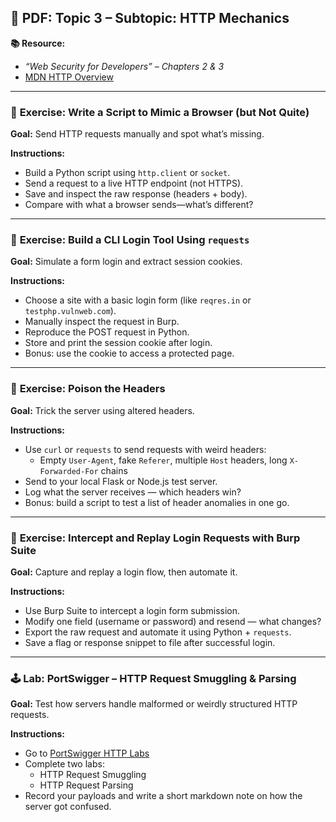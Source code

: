 
## 📄 PDF: Topic 3 – Subtopic: HTTP Mechanics  
**📚 Resource:**  
- *“Web Security for Developers” – Chapters 2 & 3*  
- [MDN HTTP Overview](https://developer.mozilla.org/en-US/docs/Web/HTTP/Overview)

---

### 🔹 **Exercise: Write a Script to Mimic a Browser (but Not Quite)**  
**Goal:** Send HTTP requests manually and spot what’s missing.  

**Instructions:**  
- Build a Python script using `http.client` or `socket`.  
- Send a request to a live HTTP endpoint (not HTTPS).  
- Save and inspect the raw response (headers + body).  
- Compare with what a browser sends—what’s different?

---

### 🔹 **Exercise: Build a CLI Login Tool Using `requests`**  
**Goal:** Simulate a form login and extract session cookies.  

**Instructions:**  
- Choose a site with a basic login form (like `reqres.in` or `testphp.vulnweb.com`).  
- Manually inspect the request in Burp.  
- Reproduce the POST request in Python.  
- Store and print the session cookie after login.  
- Bonus: use the cookie to access a protected page.

---

### 🔹 **Exercise: Poison the Headers**  
**Goal:** Trick the server using altered headers.  

**Instructions:**  
- Use `curl` or `requests` to send requests with weird headers:  
  - Empty `User-Agent`, fake `Referer`, multiple `Host` headers, long `X-Forwarded-For` chains  
- Send to your local Flask or Node.js test server.  
- Log what the server receives — which headers win?  
- Bonus: build a script to test a list of header anomalies in one go.

---

### 🔹 **Exercise: Intercept and Replay Login Requests with Burp Suite**  
**Goal:** Capture and replay a login flow, then automate it.  

**Instructions:**  
- Use Burp Suite to intercept a login form submission.  
- Modify one field (username or password) and resend — what changes?  
- Export the raw request and automate it using Python + `requests`.  
- Save a flag or response snippet to file after successful login.

---

### 🕹️ **Lab: PortSwigger – HTTP Request Smuggling & Parsing**  
**Goal:** Test how servers handle malformed or weirdly structured HTTP requests.  

**Instructions:**  
- Go to [PortSwigger HTTP Labs](https://portswigger.net/web-security/http)  
- Complete two labs:  
  - HTTP Request Smuggling  
  - HTTP Request Parsing  
- Record your payloads and write a short markdown note on how the server got confused.